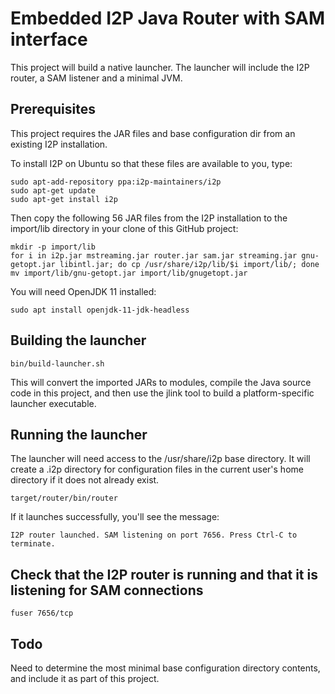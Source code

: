 # Embedded I2P Java Router with SAM interface

This project will build a native launcher. The launcher will include the I2P router, a SAM listener and a minimal JVM.

## Prerequisites

This project requires the JAR files and base configuration dir from an existing I2P installation.

To install I2P on Ubuntu so that these files are available to you, type:

```
sudo apt-add-repository ppa:i2p-maintainers/i2p
sudo apt-get update
sudo apt-get install i2p
```

Then copy the following 56 JAR files from the I2P installation to the import/lib directory in your clone of this GitHub project:

```
mkdir -p import/lib
for i in i2p.jar mstreaming.jar router.jar sam.jar streaming.jar gnu-getopt.jar libintl.jar; do cp /usr/share/i2p/lib/$i import/lib/; done
mv import/lib/gnu-getopt.jar import/lib/gnugetopt.jar
```

You will need OpenJDK 11 installed:

`sudo apt install openjdk-11-jdk-headless`

## Building the launcher

`bin/build-launcher.sh`

This will convert the imported JARs to modules, compile the Java source code in this project, and then use the jlink tool
to build a platform-specific launcher executable.

## Running the launcher

The launcher will need access to the /usr/share/i2p base directory. It will create a .i2p directory for configuration
files in the current user's home directory if it does not already exist.

`target/router/bin/router`

If it launches successfully, you'll see the message:

`I2P router launched. SAM listening on port 7656. Press Ctrl-C to terminate.`

## Check that the I2P router is running and that it is listening for SAM connections

`fuser 7656/tcp`

## Todo
Need to determine the most minimal base configuration directory contents, and include it as part of this project.
